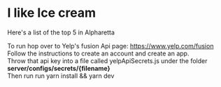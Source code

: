 <h1>I like Ice cream</h1>

Here's a list of the top 5 in Alpharetta

To run hop over to Yelp's fusion Api page: https://www.yelp.com/fusion <br>
Follow the instructions to create an account and create an app. <br>
Throw that api key into a file called yelpApiSecrets.js under the folder <br>
<b>server/configs/secrets/{filename}</b> <br>
Then run run yarn install && yarn dev
